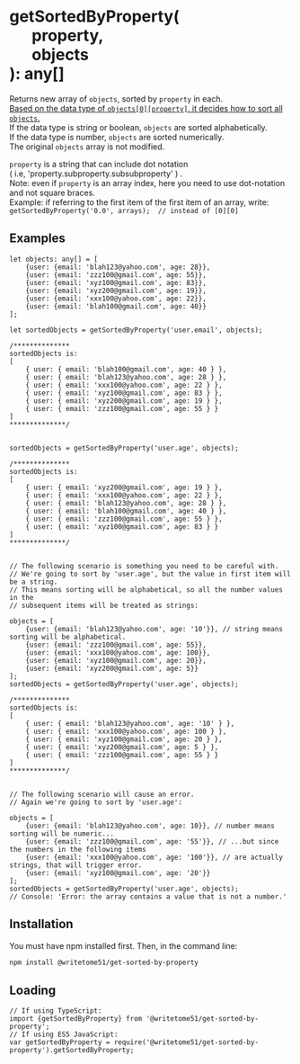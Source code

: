 # getSortedByProperty(<br>&nbsp;&nbsp;&nbsp;&nbsp;&nbsp;&nbsp;property,<br>&nbsp;&nbsp;&nbsp;&nbsp;&nbsp;&nbsp;objects<br>): any[]

Returns new array of `objects`, sorted by `property` in each.  
<u>Based on the data type of `objects[0][property]`, it decides how to sort all  
`objects`.</u>  
If the data type is string or boolean, `objects` are sorted alphabetically.  
If the data type is number, `objects` are sorted numerically.  
The original `objects` array is not modified.

`property` is a string that can include dot notation  
( i.e,  'property.subproperty.subsubproperty' ) .  
Note:  even if `property` is an array index, here you need to use dot-notation  
and not square braces.  
Example:  if referring to the first item of the first item of an array, write:  
`getSortedByProperty('0.0', arrays);  // instead of [0][0]`

## Examples
```
let objects: any[] = [
	{user: {email: 'blah123@yahoo.com', age: 28}},
	{user: {email: 'zzz100@gmail.com', age: 55}},
	{user: {email: 'xyz100@gmail.com', age: 83}},
	{user: {email: 'xyz200@gmail.com', age: 19}},
	{user: {email: 'xxx100@yahoo.com', age: 22}},
	{user: {email: 'blah100@gmail.com', age: 40}}
];

let sortedObjects = getSortedByProperty('user.email', objects);

/**************
sortedObjects is:
[
    { user: { email: 'blah100@gmail.com', age: 40 } },
    { user: { email: 'blah123@yahoo.com', age: 28 } },
    { user: { email: 'xxx100@yahoo.com', age: 22 } },
    { user: { email: 'xyz100@gmail.com', age: 83 } },
    { user: { email: 'xyz200@gmail.com', age: 19 } },
    { user: { email: 'zzz100@gmail.com', age: 55 } } 
]
**************/


sortedObjects = getSortedByProperty('user.age', objects);

/**************
sortedObjects is:
[
    { user: { email: 'xyz200@gmail.com', age: 19 } },
    { user: { email: 'xxx100@yahoo.com', age: 22 } },
    { user: { email: 'blah123@yahoo.com', age: 28 } },
    { user: { email: 'blah100@gmail.com', age: 40 } },
    { user: { email: 'zzz100@gmail.com', age: 55 } },
    { user: { email: 'xyz100@gmail.com', age: 83 } }
]
**************/


// The following scenario is something you need to be careful with.
// We're going to sort by 'user.age', but the value in first item will be a string.
// This means sorting will be alphabetical, so all the number values in the 
// subsequent items will be treated as strings:

objects = [
	{user: {email: 'blah123@yahoo.com', age: '10'}}, // string means sorting will be alphabetical.
	{user: {email: 'zzz100@gmail.com', age: 55}},
	{user: {email: 'xxx100@yahoo.com', age: 100}},
	{user: {email: 'xyz100@gmail.com', age: 20}},
	{user: {email: 'xyz200@gmail.com', age: 5}}
];
sortedObjects = getSortedByProperty('user.age', objects);

/**************
sortedObjects is:
[
    { user: { email: 'blah123@yahoo.com', age: '10' } },
    { user: { email: 'xxx100@yahoo.com', age: 100 } },
    { user: { email: 'xyz100@gmail.com', age: 20 } },
    { user: { email: 'xyz200@gmail.com', age: 5 } },
    { user: { email: 'zzz100@gmail.com', age: 55 } }
]
**************/


// The following scenario will cause an error.
// Again we're going to sort by 'user.age':

objects = [
	{user: {email: 'blah123@yahoo.com', age: 10}}, // number means sorting will be numeric...
	{user: {email: 'zzz100@gmail.com', age: '55'}}, // ...but since the numbers in the following items
	{user: {email: 'xxx100@yahoo.com', age: '100'}}, // are actually strings, that will trigger error.
	{user: {email: 'xyz100@gmail.com', age: '20'}}
];
sortedObjects = getSortedByProperty('user.age', objects);
// Console: 'Error: the array contains a value that is not a number.'
```

## Installation

You must have npm installed first.  Then, in the command line:

```bash
npm install @writetome51/get-sorted-by-property
```

## Loading
```
// If using TypeScript:
import {getSortedByProperty} from '@writetome51/get-sorted-by-property';
// If using ES5 JavaScript:
var getSortedByProperty = require('@writetome51/get-sorted-by-property').getSortedByProperty;
```
